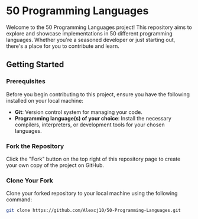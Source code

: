 # 50 Programming Languages

Welcome to the 50 Programming Languages project! This repository aims to explore and showcase implementations in 50 different programming languages. Whether you're a seasoned developer or just starting out, there's a place for you to contribute and learn.

## Getting Started

### Prerequisites

Before you begin contributing to this project, ensure you have the following installed on your local machine:

- **Git**: Version control system for managing your code.
- **Programming language(s) of your choice**: Install the necessary compilers, interpreters, or development tools for your chosen languages.

### Fork the Repository

Click the "Fork" button on the top right of this repository page to create your own copy of the project on GitHub.

### Clone Your Fork

Clone your forked repository to your local machine using the following command:

```sh
git clone https://github.com/Alexcj10/50-Programming-Languages.git
